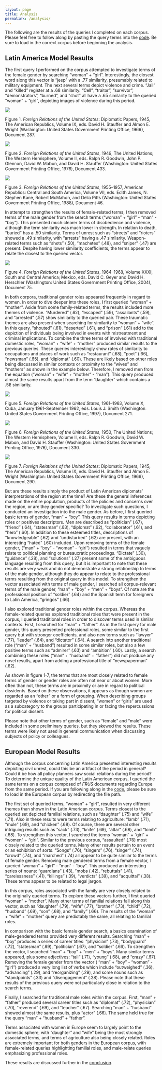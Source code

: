 ```yaml
---
layout: page
title: Analysis
permalink: /analysis/
---
```



<p>The following are the results of the queries I completed on each corpus. Please feel free to follow along by pasting the query terms into the <a href="https://ccloutier312.github.io/code">code</a>. Be sure to load in the correct corpus before beginning the analysis.</p>

## Latin America Model Results

<p>The first query I performed on the corpus attempted to investigate terms of the female gender by searching “woman” + “girl”. Interestingly, the closest word along this vector is “jeep” with a .77 similarity, presumably related to military equipment. The next several terms depict violence and crime. “Jail” and “killed” register at a .68 similarity. “Cell”, “traitor”, “survivor”, “demonstrators”, “burned”, and “shot” all have a .65 similarity to the queried “woman” + “girl”, depicting images of violence during this period.</p>

<img src="{{ site.baseurl }}/images/Jail_1945.png">
<p>Figure 1. <i>Foreign Relations of the United States</i>: Diplomatic Papers, 1945, The American Republics, Volume IX, eds. David H. Stauffer and Almon E. Wright (Washington:  United States Government Printing Office, 1969), Document 287.</p>
<img src="{{ site.baseurl }}/images/Killed_1949.png">
<p>Figure 2. <i>Foreign Relations of the United States</i>, 1949, The United Nations; The Western Hemisphere, Volume II, eds. Ralph R. Goodwin, John P. Glennon, David W. Mabon, and David H. Stauffer (Washington: United States Government Printing Office, 1976), Document 433.</p>
<img src="{{ site.baseurl }}/images/Killed_1956.png">
<p>Figure 3. <i>Foreign Relations of the United States</i>, 1955–1957, American Republics: Central and South America, Volume VII, eds. Edith James, N. Stephen Kane, Robert McMahon, and Delia Pitts (Washington: United States Government Printing Office, 1988), Document 46.</p>

<p>In attempt to strengthen the results of female-related terms, I then removed terms of the male gender from the search terms (“woman” + “girl” - “man” - “boy”). This presented much clearer terms of disobedience and violence, although the term similarity was much lower in strength. In relation to death, “buried” has a .50 similarity. Terms of unrest such as “streets” and “rioters” showed a .49 similarity, with “arrests” having a .47 similarity. Weapon-related terms such as “shots” (.50), “machetes” (.48), and “sniper” (.47) are present. Despite having lower similarity coefficients, the terms appear to relate the closest to the queried vector.</p>

<img src="{{ site.baseurl }}/images/Street_1965.png">
<p>Figure 4. <i>Foreign Relations of the United States</i>, 1964–1968, Volume XXXI, South and Central America; Mexico, eds. David C. Geyer and David H. Herschler (Washington: United States Government Printing Office, 2004), Document 75.</p>

<p>In both corpora, traditional gender roles appeared frequently in regard to women. In order to dive deeper into these roles, I first queried “woman” + “mother”. Aside from some family-related terms, the results included more themes of violence. “Murdered” (.62), “escaped” (.59), “assailants” (.59), and “arrested” (.57) show similarity to the queried pair. These traumatic themes are also present when searching for similarity to “woman” + “wife”. In this query, “shouted” (.61), “deserted” (.61), and “prison” (.61) add to the depiction of individuals being involved in events with mistreatment and criminal implications. To combine the three terms of involved with traditional domestic roles, “woman” + “wife” + “mother” produced similar results to the previous queries. These queries interestingly show rates of similarity to occupations and places of work such as “restaurant” (.68), “poet” (.66), “newsman” (.65), and “diplomat” (.60). These are likely based on other roles being discussed in similar contexts or proximity to the “wives” and “mothers” as shown in the example below. Therefore, I removed men from the equation (“woman” + “wife” + “mother” - “man”). This query produced almost the same results apart from the term “daughter” which contains a .58 similarity.</p>

<img src="{{ site.baseurl }}/images/Women_1961.png">
<p>Figure 5. <i>Foreign Relations of the United States</i>, 1961–1963, Volume X, Cuba, January 1961–September 1962, eds. Louis J. Smith (Washington: United States Government Printing Office, 1997), Document 271.</p>
<img src="{{ site.baseurl }}/images/Mother_1950.png">
<p>Figure 6. <i>Foreign Relations of the United States</i>, 1950, The United Nations; The Western Hemisphere, Volume II, eds. Ralph R. Goodwin, David W. Mabon, and David H. Stauffer (Washington: United States Government Printing Office, 1976), Document 330.</p>
<img src="{{ site.baseurl }}/images/Girls_1969.png">
<p>Figure 7. <i>Foreign Relations of the United States</i>: Diplomatic Papers, 1945, The American Republics, Volume IX, eds. David H. Stauffer and Almon E. Wright (Washington: United States Government Printing Office, 1969), Document 290.</p>

<p>But are these results simply the product of Latin American diplomats’ interpretations of the region at the time? Are these the general inferences made on the entire population, products of the policies and concerns over the region, or are they gender specific? To investigate such questions, I conducted an investigation into the male gender. As before, I first queried basic terms of gender, “man” + “boy”. This query results in terms depicting roles or positives descriptors. Men are described as “politician” (.67), “friend” (.64), “statesman” (.63), “diplomat” (.62), “collaborator” (.61), and “hero” (.60). In addition to these esteemed titles, descriptions of “knowledgeable” (.62) and  “undisturbed” (.62) are present, with an interesting “hated” (.60) included. Upon removing terms of the female gender, (“man” + “boy” - “woman” - “girl”) resulted in terms that vaguely relate to political planning or bureaucratic proceedings. “Dictate” (.30), “guidance” (.28), and “solutions” (.27) present some of the ambiguous language resulting from this query, but it is important to note that these results are very weak and do not demonstrate a strong relationship to terms of the male gender, although they do appear to relate to the professional terms resulting from the original query in this model. To strengthen the vector associated with terms of male gender, I searched all corpus-relevant terms of the male gender, “man” + “boy” + “men” + “boys”. Of note are the professional position of “soldier” (.64) and the Spanish term for foreigners to Latin America, “gringos” (.66).</p>

<p>I also explored traditional gender roles within the corpus. Whereas the female-related queries explored traditional roles that were present in the corpus, I queried traditional roles in order to discover terms used in similar contexts. First, I searched for “man” + “father”.  As in the first query for male gender, this query presented professional roles, some similar to the first query but with stronger coefficients, and also new terms such as “lawyer” (.77), “leader” (.64), and “dictator” (.64). A search into another traditional role (“man” + “husband”) resulted in some similar roles, but also a few positive terms such as “admirer” (.63) and “ambition” (.60). Lastly, a search combining these roles (“man” + “husband” + “father”) did not produce any novel results, apart from adding a professional title of “newspaperman” (.62).</p>

<p>As shown in figure 1-7, the terms that are most closely related to female terms of gender or gender roles are often not near or about women. More often than not, these terms are in proximity or are in regard to political dissidents. Based on these observations, it appears as though women are regarded as an “other” or a form of grouping. When describing groups targeted by violence or taking part in dissent, “women” or “girls” are used as a subcategory to the groups participating in or facing the repercussions for political dissent.</p>

<p>Please note that other terms of gender, such as “female” and “male” were included in some preliminary queries, but they skewed the results. These terms were likely not used in general communication when discussing subjects of policy or colleagues.</p>

## European Model Results

<p>Although the corpus concerning Latin America presented interesting results depicting civil unrest, could this be an artifact of the period in general? Could it be how all policy planners saw social relations during the period? To determine the unique quality of the Latin American corpus, I queried the same terms on a corpus composed of <i>FRUS</i> documents regarding Europe from the same period. If you are following along in the <a href="https://ccloutier312.github.io/code">code</a>, please be sure to load in the European corpus by redirecting the file path.</p>

<p>The first set of queried terms, “woman” + “girl”, resulted in very different themes than shown in the Latin American corpus. Terms closest to the queried set depicted familial relations, such as “daughter” (.75) and “wife” (.71). Also in these results were terms relating to agriculture: “lamb” (.71), “mule” (.69), and “chicken” (.68). Of course, there are several other intriguing results such as “sack” (.73), “knife” (.69), “altar” (.68), and “tomb” (.68).  To strengthen this vector, I searched the terms “woman” + “girl” + “women” + “girl”. Similar to the previous corpus, “assaulted” (.76) most closely related to the queried terms. Many other results pertain to an event or an exhibition of sorts. “Songs” (.76), “singers” (.76), “singer” (.74), “crowd” (.74), and “marched” (.74) all appear to be quite similar to the terms of female gender. Removing male gendered terms from a female vector, I queried “woman” + “girl” - “man” - “boy”. This produced an interesting series of nouns: “guardians” (.43), “mobs (.42), “rebuttals” (.41), “carelessness” (.41), “killings” (.39), “verdicts” (.39), and “acquittal” (.38). These terms appear to be related to legal jargon.</p>

<p>In this corpus, roles associated with the family are very closely related to the originally queried terms. To explore these vectors further, I first queried “woman” + “mother”. Many other terms of familial relations fall along this vector, such as “daughter” (.79), “wife” (.77), “brother” (.73), “child” (.72), “husband” (.69), “son” (.68), and “family” (.66). The results of the “woman” + “wife” + “mother” query are predictably the same, all relating to familial roles.</p>

<p>In comparison with the basic female gender search, a basics examination of male-gendered terms provided very different results. Searching “man” + “boy” produces a series of career titles: “physician” (.73), “bodyguard” (.72), “statesman” (.69), “politician” (.67), and “soldier” (.66). To strengthen the vector, I searched “man” + “boy” + “men” + “boys”. Many similar terms appeared, plus some adjectives: “tall” (.71), “young” (.68), and “crazy” (.67). Removing the female gender from the vector ( “man” + “boy” - “woman” - “girl”) produced a very long list of verbs which include “outweighed” (.36),  “advancing” (.29), and “reorganizing” (.29), and some nouns such as “standpoints” (.33) and “disengagement” (.28). Please note that these results of the previous query were not particularly close in relation to the search terms.</p>

<p>Finally, I searched for traditional male roles within the corpus. First, “man” + “father” produced several career titles such as “diplomat” (.72), “physician” (.70), “reverend” (.69), and “teacher” (.67). Searching “man” + “husband” showed almost the same results, plus “actor” (.66). The same held true for the query “man” + “husband” + “father”. </p>

<p>Terms associated with women in Europe seem to largely point to the domestic sphere, with “daughter” and “wife” being the most strongly associated terms, and terms of agriculture also being closely related. Roles are extremely important for both genders in the European corpus, with female-related queries highlighting familial roles, and male-relate queries emphasizing professional roles.</p>

<p>These results are discussed further in the <a href="https://ccloutier312.github.io/conclusion">conclusion</a>.</p>